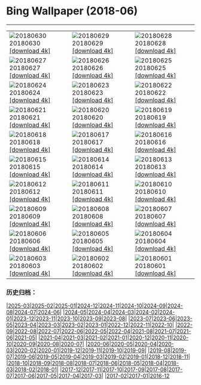# Bing Wallpaper (2018-06)
**************

<table><tr><td><img class="wallpaper" src="https://www.bing.com/az/hprichbg/rb/HONKONG_ZH-CN11971924406_1920x1080.jpg" alt="20180630"> 20180630 <a class="wallpaper_link" href="https://www.bing.com/az/hprichbg/rb/HONKONG_ZH-CN11971924406_UHD.jpg">[download 4k]</a></td><td><img class="wallpaper" src="https://www.bing.com/az/hprichbg/rb/MeteorCrater_ZH-CN10237243221_1920x1080.jpg" alt="20180629"> 20180629 <a class="wallpaper_link" href="https://www.bing.com/az/hprichbg/rb/MeteorCrater_ZH-CN10237243221_UHD.jpg">[download 4k]</a></td><td><img class="wallpaper" src="https://www.bing.com/az/hprichbg/rb/AuroraPhotographer_ZH-CN11480495787_1920x1080.jpg" alt="20180628"> 20180628 <a class="wallpaper_link" href="https://www.bing.com/az/hprichbg/rb/AuroraPhotographer_ZH-CN11480495787_UHD.jpg">[download 4k]</a></td></tr><tr><td><img class="wallpaper" src="https://www.bing.com/az/hprichbg/rb/CompositeBeach_ZH-CN9646269492_1920x1080.jpg" alt="20180627"> 20180627 <a class="wallpaper_link" href="https://www.bing.com/az/hprichbg/rb/CompositeBeach_ZH-CN9646269492_UHD.jpg">[download 4k]</a></td><td><img class="wallpaper" src="https://www.bing.com/az/hprichbg/rb/ConcreteDinosaurs_ZH-CN9038296644_1920x1080.jpg" alt="20180626"> 20180626 <a class="wallpaper_link" href="https://www.bing.com/az/hprichbg/rb/ConcreteDinosaurs_ZH-CN9038296644_UHD.jpg">[download 4k]</a></td><td><img class="wallpaper" src="https://www.bing.com/az/hprichbg/rb/MorondavaBaobab_ZH-CN11131924506_1920x1080.jpg" alt="20180625"> 20180625 <a class="wallpaper_link" href="https://www.bing.com/az/hprichbg/rb/MorondavaBaobab_ZH-CN11131924506_UHD.jpg">[download 4k]</a></td></tr><tr><td><img class="wallpaper" src="https://www.bing.com/az/hprichbg/rb/MODIS_ZH-CN14242381223_1920x1080.jpg" alt="20180624"> 20180624 <a class="wallpaper_link" href="https://www.bing.com/az/hprichbg/rb/MODIS_ZH-CN14242381223_UHD.jpg">[download 4k]</a></td><td><img class="wallpaper" src="https://www.bing.com/az/hprichbg/rb/ReichenauSommer_ZH-CN10985992170_1920x1080.jpg" alt="20180623"> 20180623 <a class="wallpaper_link" href="https://www.bing.com/az/hprichbg/rb/ReichenauSommer_ZH-CN10985992170_UHD.jpg">[download 4k]</a></td><td><img class="wallpaper" src="https://www.bing.com/az/hprichbg/rb/Europa_ZH-CN11806353149_1920x1080.jpg" alt="20180622"> 20180622 <a class="wallpaper_link" href="https://www.bing.com/az/hprichbg/rb/Europa_ZH-CN11806353149_UHD.jpg">[download 4k]</a></td></tr><tr><td><img class="wallpaper" src="https://www.bing.com/az/hprichbg/rb/DogWork_ZH-CN10032511594_1920x1080.jpg" alt="20180621"> 20180621 <a class="wallpaper_link" href="https://www.bing.com/az/hprichbg/rb/DogWork_ZH-CN10032511594_UHD.jpg">[download 4k]</a></td><td><img class="wallpaper" src="https://www.bing.com/az/hprichbg/rb/lotus_ZH-CN12081917194_1920x1080.jpg" alt="20180620"> 20180620 <a class="wallpaper_link" href="https://www.bing.com/az/hprichbg/rb/lotus_ZH-CN12081917194_UHD.jpg">[download 4k]</a></td><td><img class="wallpaper" src="https://www.bing.com/az/hprichbg/rb/WorldRefugeeDay_ZH-CN5421237644_1920x1080.jpg" alt="20180619"> 20180619 <a class="wallpaper_link" href="https://www.bing.com/az/hprichbg/rb/WorldRefugeeDay_ZH-CN5421237644_UHD.jpg">[download 4k]</a></td></tr><tr><td><img class="wallpaper" src="https://www.bing.com/az/hprichbg/rb/CypressPygmyOwl_ZH-CN12382299143_1920x1080.jpg" alt="20180618"> 20180618 <a class="wallpaper_link" href="https://www.bing.com/az/hprichbg/rb/CypressPygmyOwl_ZH-CN12382299143_UHD.jpg">[download 4k]</a></td><td><img class="wallpaper" src="https://www.bing.com/az/hprichbg/rb/DUAN_ZH-CN9451316695_1920x1080.jpg" alt="20180617"> 20180617 <a class="wallpaper_link" href="https://www.bing.com/az/hprichbg/rb/DUAN_ZH-CN9451316695_UHD.jpg">[download 4k]</a></td><td><img class="wallpaper" src="https://www.bing.com/az/hprichbg/rb/OstrichDad_ZH-CN8968242630_1920x1080.jpg" alt="20180616"> 20180616 <a class="wallpaper_link" href="https://www.bing.com/az/hprichbg/rb/OstrichDad_ZH-CN8968242630_UHD.jpg">[download 4k]</a></td></tr><tr><td><img class="wallpaper" src="https://www.bing.com/az/hprichbg/rb/SpainSurfer_ZH-CN12759707713_1920x1080.jpg" alt="20180615"> 20180615 <a class="wallpaper_link" href="https://www.bing.com/az/hprichbg/rb/SpainSurfer_ZH-CN12759707713_UHD.jpg">[download 4k]</a></td><td><img class="wallpaper" src="https://www.bing.com/az/hprichbg/rb/TinyLadybird_ZH-CN14023054484_1920x1080.jpg" alt="20180614"> 20180614 <a class="wallpaper_link" href="https://www.bing.com/az/hprichbg/rb/TinyLadybird_ZH-CN14023054484_UHD.jpg">[download 4k]</a></td><td><img class="wallpaper" src="https://www.bing.com/az/hprichbg/rb/HenningsvaerFootball_ZH-CN7899320816_1920x1080.jpg" alt="20180613"> 20180613 <a class="wallpaper_link" href="https://www.bing.com/az/hprichbg/rb/HenningsvaerFootball_ZH-CN7899320816_UHD.jpg">[download 4k]</a></td></tr><tr><td><img class="wallpaper" src="https://www.bing.com/az/hprichbg/rb/DandelionXray_ZH-CN10220788253_1920x1080.jpg" alt="20180612"> 20180612 <a class="wallpaper_link" href="https://www.bing.com/az/hprichbg/rb/DandelionXray_ZH-CN10220788253_UHD.jpg">[download 4k]</a></td><td><img class="wallpaper" src="https://www.bing.com/az/hprichbg/rb/Kiasma_ZH-CN13083124808_1920x1080.jpg" alt="20180611"> 20180611 <a class="wallpaper_link" href="https://www.bing.com/az/hprichbg/rb/Kiasma_ZH-CN13083124808_UHD.jpg">[download 4k]</a></td><td><img class="wallpaper" src="https://www.bing.com/az/hprichbg/rb/GBRBday_ZH-CN12318325409_1920x1080.jpg" alt="20180610"> 20180610 <a class="wallpaper_link" href="https://www.bing.com/az/hprichbg/rb/GBRBday_ZH-CN12318325409_UHD.jpg">[download 4k]</a></td></tr><tr><td><img class="wallpaper" src="https://www.bing.com/az/hprichbg/rb/PenaNationalPalace_ZH-CN12058841312_1920x1080.jpg" alt="20180609"> 20180609 <a class="wallpaper_link" href="https://www.bing.com/az/hprichbg/rb/PenaNationalPalace_ZH-CN12058841312_UHD.jpg">[download 4k]</a></td><td><img class="wallpaper" src="https://www.bing.com/az/hprichbg/rb/YarnBombing_ZH-CN9558012661_1920x1080.jpg" alt="20180608"> 20180608 <a class="wallpaper_link" href="https://www.bing.com/az/hprichbg/rb/YarnBombing_ZH-CN9558012661_UHD.jpg">[download 4k]</a></td><td><img class="wallpaper" src="https://www.bing.com/az/hprichbg/rb/WorldOceanDay_ZH-CN7537097723_1920x1080.jpg" alt="20180607"> 20180607 <a class="wallpaper_link" href="https://www.bing.com/az/hprichbg/rb/WorldOceanDay_ZH-CN7537097723_UHD.jpg">[download 4k]</a></td></tr><tr><td><img class="wallpaper" src="https://www.bing.com/az/hprichbg/rb/WhalePod_ZH-CN9101375608_1920x1080.jpg" alt="20180606"> 20180606 <a class="wallpaper_link" href="https://www.bing.com/az/hprichbg/rb/WhalePod_ZH-CN9101375608_UHD.jpg">[download 4k]</a></td><td><img class="wallpaper" src="https://www.bing.com/az/hprichbg/rb/FlyinDrivein_ZH-CN11097970692_1920x1080.jpg" alt="20180605"> 20180605 <a class="wallpaper_link" href="https://www.bing.com/az/hprichbg/rb/FlyinDrivein_ZH-CN11097970692_UHD.jpg">[download 4k]</a></td><td><img class="wallpaper" src="https://www.bing.com/az/hprichbg/rb/AuburnBalloons_ZH-CN8649124966_1920x1080.jpg" alt="20180604"> 20180604 <a class="wallpaper_link" href="https://www.bing.com/az/hprichbg/rb/AuburnBalloons_ZH-CN8649124966_UHD.jpg">[download 4k]</a></td></tr><tr><td><img class="wallpaper" src="https://www.bing.com/az/hprichbg/rb/PJ_ZH-CN10859560585_1920x1080.jpg" alt="20180603"> 20180603 <a class="wallpaper_link" href="https://www.bing.com/az/hprichbg/rb/PJ_ZH-CN10859560585_UHD.jpg">[download 4k]</a></td><td><img class="wallpaper" src="https://www.bing.com/az/hprichbg/rb/Liverpool_ZH-CN12418492140_1920x1080.jpg" alt="20180602"> 20180602 <a class="wallpaper_link" href="https://www.bing.com/az/hprichbg/rb/Liverpool_ZH-CN12418492140_UHD.jpg">[download 4k]</a></td><td><img class="wallpaper" src="https://www.bing.com/az/hprichbg/rb/R2R2R_ZH-CN11140090151_1920x1080.jpg" alt="20180601"> 20180601 <a class="wallpaper_link" href="https://www.bing.com/az/hprichbg/rb/R2R2R_ZH-CN11140090151_UHD.jpg">[download 4k]</a></td></tr></table>

### 历史归档：

|[2025-03](/../2025-03/2025-03.md)|[2025-02](/../2025-02/2025-02.md)|[2025-01](/../2025-01/2025-01.md)|[2024-12](/../2024-12/2024-12.md)|[2024-11](/../2024-11/2024-11.md)|[2024-10](/../2024-10/2024-10.md)|[2024-09](/../2024-09/2024-09.md)|[2024-08](/../2024-08/2024-08.md)|[2024-07](/../2024-07/2024-07.md)|[2024-06](/../2024-06/2024-06.md)|
|[2024-05](/../2024-05/2024-05.md)|[2024-04](/../2024-04/2024-04.md)|[2024-03](/../2024-03/2024-03.md)|[2024-02](/../2024-02/2024-02.md)|[2024-01](/../2024-01/2024-01.md)|[2023-12](/../2023-12/2023-12.md)|[2023-11](/../2023-11/2023-11.md)|[2023-10](/../2023-10/2023-10.md)|[2023-09](/../2023-09/2023-09.md)|[2023-08](/../2023-08/2023-08.md)|
|[2023-07](/../2023-07/2023-07.md)|[2023-06](/../2023-06/2023-06.md)|[2023-05](/../2023-05/2023-05.md)|[2023-04](/../2023-04/2023-04.md)|[2023-03](/../2023-03/2023-03.md)|[2023-02](/../2023-02/2023-02.md)|[2023-01](/../2023-01/2023-01.md)|[2022-12](/../2022-12/2022-12.md)|[2022-11](/../2022-11/2022-11.md)|[2022-10](/../2022-10/2022-10.md)|
|[2022-09](/../2022-09/2022-09.md)|[2022-08](/../2022-08/2022-08.md)|[2022-07](/../2022-07/2022-07.md)|[2022-06](/../2022-06/2022-06.md)|[2022-05](/../2022-05/2022-05.md)|[2022-04](/../2022-04/2022-04.md)|[2021-08](/../2021-08/2021-08.md)|[2021-07](/../2021-07/2021-07.md)|[2021-06](/../2021-06/2021-06.md)|[2021-05](/../2021-05/2021-05.md)|
|[2021-04](/../2021-04/2021-04.md)|[2021-03](/../2021-03/2021-03.md)|[2021-02](/../2021-02/2021-02.md)|[2021-01](/../2021-01/2021-01.md)|[2020-12](/../2020-12/2020-12.md)|[2020-11](/../2020-11/2020-11.md)|[2020-10](/../2020-10/2020-10.md)|[2020-09](/../2020-09/2020-09.md)|[2020-08](/../2020-08/2020-08.md)|[2020-07](/../2020-07/2020-07.md)|
|[2020-06](/../2020-06/2020-06.md)|[2020-05](/../2020-05/2020-05.md)|[2020-04](/../2020-04/2020-04.md)|[2020-03](/../2020-03/2020-03.md)|[2020-02](/../2020-02/2020-02.md)|[2020-01](/../2020-01/2020-01.md)|[2019-12](/../2019-12/2019-12.md)|[2019-11](/../2019-11/2019-11.md)|[2019-10](/../2019-10/2019-10.md)|[2019-09](/../2019-09/2019-09.md)|
|[2019-08](/../2019-08/2019-08.md)|[2019-07](/../2019-07/2019-07.md)|[2019-06](/../2019-06/2019-06.md)|[2019-05](/../2019-05/2019-05.md)|[2019-04](/../2019-04/2019-04.md)|[2019-03](/../2019-03/2019-03.md)|[2019-02](/../2019-02/2019-02.md)|[2019-01](/../2019-01/2019-01.md)|[2018-12](/../2018-12/2018-12.md)|[2018-11](/../2018-11/2018-11.md)|
|[2018-10](/../2018-10/2018-10.md)|[2018-09](/../2018-09/2018-09.md)|[2018-08](/../2018-08/2018-08.md)|[2018-07](/../2018-07/2018-07.md)|[2018-06](/2018-06.md)|[2018-05](/../2018-05/2018-05.md)|[2018-04](/../2018-04/2018-04.md)|[2018-03](/../2018-03/2018-03.md)|[2018-02](/../2018-02/2018-02.md)|[2018-01](/../2018-01/2018-01.md)|
|[2017-12](/../2017-12/2017-12.md)|[2017-11](/../2017-11/2017-11.md)|[2017-10](/../2017-10/2017-10.md)|[2017-09](/../2017-09/2017-09.md)|[2017-08](/../2017-08/2017-08.md)|[2017-07](/../2017-07/2017-07.md)|[2017-06](/../2017-06/2017-06.md)|[2017-05](/../2017-05/2017-05.md)|[2017-04](/../2017-04/2017-04.md)|[2017-03](/../2017-03/2017-03.md)|
|[2017-02](/../2017-02/2017-02.md)|[2017-01](/../2017-01/2017-01.md)|[2016-12](/../2016-12/2016-12.md)